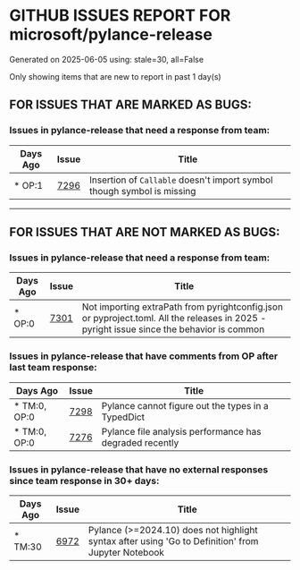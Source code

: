 
# GITHUB ISSUES REPORT FOR microsoft/pylance-release


Generated on 2025-06-05 using: stale=30, all=False


Only showing items that are new to report in past 1 day(s)


## FOR ISSUES THAT ARE MARKED AS BUGS:


### Issues in pylance-release that need a response from team:

| Days Ago | Issue | Title |
| --- | --- | --- |
 | \* OP:1  |[7296](https://github.com/microsoft/pylance-release/issues/7296 "Insertion of `Callable` doesn't import symbol though symbol is missing")  |Insertion of `Callable` doesn't import symbol though symbol is missing |

---

## FOR ISSUES THAT ARE NOT MARKED AS BUGS:


### Issues in pylance-release that need a response from team:

| Days Ago | Issue | Title |
| --- | --- | --- |
 | \* OP:0  |[7301](https://github.com/microsoft/pylance-release/issues/7301 "Not importing extraPath from pyrightconfig.json or pyproject.toml. All the releases in 2025 - pyright issue since the behavior is common")  |Not importing extraPath from pyrightconfig.json or pyproject.toml. All the releases in 2025 - pyright issue since the behavior is common |

### Issues in pylance-release that have comments from OP after last team response:

| Days Ago | Issue | Title |
| --- | --- | --- |
 | \* TM:0, OP:0  |[7298](https://github.com/microsoft/pylance-release/issues/7298 "Pylance cannot figure out the types in a TypedDict")  |Pylance cannot figure out the types in a TypedDict |
 | \* TM:0, OP:0  |[7276](https://github.com/microsoft/pylance-release/issues/7276 "Pylance file analysis performance has degraded recently")  |Pylance file analysis performance has degraded recently |

### Issues in pylance-release that have no external responses since team response in 30+ days:

| Days Ago | Issue | Title |
| --- | --- | --- |
 | \* TM:30  |[6972](https://github.com/microsoft/pylance-release/issues/6972 "Pylance (>=2024.10) does not highlight syntax after using 'Go to Definition' from Jupyter Notebook")  |Pylance (>=2024.10) does not highlight syntax after using 'Go to Definition' from Jupyter Notebook |





















